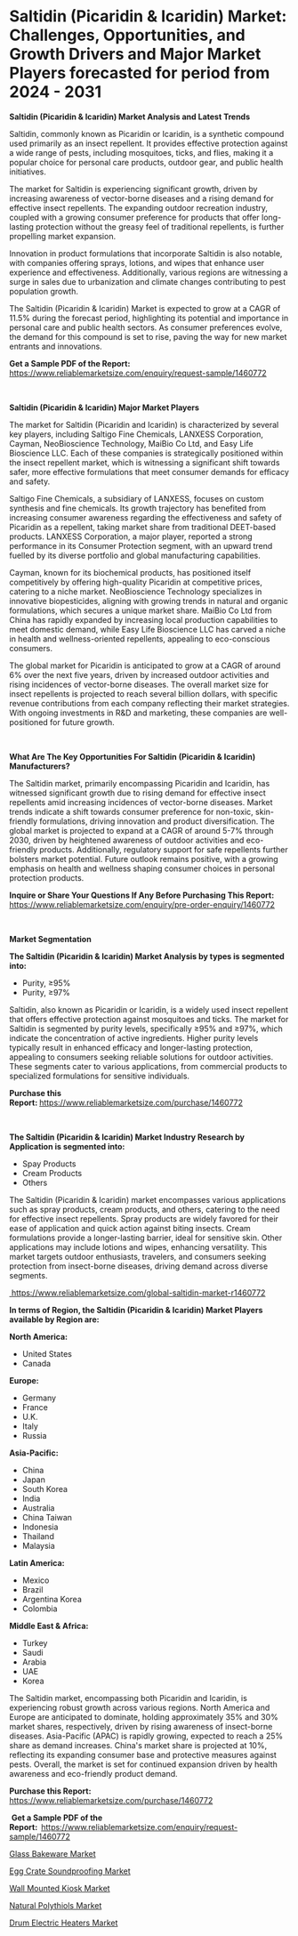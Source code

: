 <p><h1>Saltidin (Picaridin & Icaridin) Market: Challenges, Opportunities, and Growth Drivers and Major Market Players forecasted for period from 2024 - 2031</h1></p><p><strong>Saltidin (Picaridin & Icaridin) Market Analysis and Latest Trends</strong></p>
<p><p>Saltidin, commonly known as Picaridin or Icaridin, is a synthetic compound used primarily as an insect repellent. It provides effective protection against a wide range of pests, including mosquitoes, ticks, and flies, making it a popular choice for personal care products, outdoor gear, and public health initiatives. </p><p>The market for Saltidin is experiencing significant growth, driven by increasing awareness of vector-borne diseases and a rising demand for effective insect repellents. The expanding outdoor recreation industry, coupled with a growing consumer preference for products that offer long-lasting protection without the greasy feel of traditional repellents, is further propelling market expansion. </p><p>Innovation in product formulations that incorporate Saltidin is also notable, with companies offering sprays, lotions, and wipes that enhance user experience and effectiveness. Additionally, various regions are witnessing a surge in sales due to urbanization and climate changes contributing to pest population growth. </p><p>The Saltidin (Picaridin & Icaridin) Market is expected to grow at a CAGR of 11.5% during the forecast period, highlighting its potential and importance in personal care and public health sectors. As consumer preferences evolve, the demand for this compound is set to rise, paving the way for new market entrants and innovations.</p></p>
<p><strong>Get a Sample PDF of the Report:&nbsp;</strong> <a href="https://www.reliablemarketsize.com/enquiry/request-sample/1460772?utm_campaign=1143&utm_medium=2&utm_source=Github&utm_content=ia&utm_term=11122024&utm_id=saltidin-picaridin-icaridin">https://www.reliablemarketsize.com/enquiry/request-sample/1460772</a></p>
<p>&nbsp;</p>
<p><strong>Saltidin (Picaridin & Icaridin) Major Market Players</strong></p>
<p><p>The market for Saltidin (Picaridin and Icaridin) is characterized by several key players, including Saltigo Fine Chemicals, LANXESS Corporation, Cayman, NeoBioscience Technology, MaiBio Co Ltd, and Easy Life Bioscience LLC. Each of these companies is strategically positioned within the insect repellent market, which is witnessing a significant shift towards safer, more effective formulations that meet consumer demands for efficacy and safety.</p><p>Saltigo Fine Chemicals, a subsidiary of LANXESS, focuses on custom synthesis and fine chemicals. Its growth trajectory has benefited from increasing consumer awareness regarding the effectiveness and safety of Picaridin as a repellent, taking market share from traditional DEET-based products. LANXESS Corporation, a major player, reported a strong performance in its Consumer Protection segment, with an upward trend fuelled by its diverse portfolio and global manufacturing capabilities.</p><p>Cayman, known for its biochemical products, has positioned itself competitively by offering high-quality Picaridin at competitive prices, catering to a niche market. NeoBioscience Technology specializes in innovative biopesticides, aligning with growing trends in natural and organic formulations, which secures a unique market share. MaiBio Co Ltd from China has rapidly expanded by increasing local production capabilities to meet domestic demand, while Easy Life Bioscience LLC has carved a niche in health and wellness-oriented repellents, appealing to eco-conscious consumers.</p><p>The global market for Picaridin is anticipated to grow at a CAGR of around 6% over the next five years, driven by increased outdoor activities and rising incidences of vector-borne diseases. The overall market size for insect repellents is projected to reach several billion dollars, with specific revenue contributions from each company reflecting their market strategies. With ongoing investments in R&D and marketing, these companies are well-positioned for future growth.</p></p>
<p>&nbsp;</p>
<p><strong>What Are The Key Opportunities For Saltidin (Picaridin & Icaridin) Manufacturers?</strong></p>
<p><p>The Saltidin market, primarily encompassing Picaridin and Icaridin, has witnessed significant growth due to rising demand for effective insect repellents amid increasing incidences of vector-borne diseases. Market trends indicate a shift towards consumer preference for non-toxic, skin-friendly formulations, driving innovation and product diversification. The global market is projected to expand at a CAGR of around 5-7% through 2030, driven by heightened awareness of outdoor activities and eco-friendly products. Additionally, regulatory support for safe repellents further bolsters market potential. Future outlook remains positive, with a growing emphasis on health and wellness shaping consumer choices in personal protection products.</p></p>
<p><strong>Inquire or Share Your Questions If Any Before Purchasing This Report:</strong> <a href="https://www.reliablemarketsize.com/enquiry/pre-order-enquiry/1460772?utm_campaign=1143&utm_medium=2&utm_source=Github&utm_content=ia&utm_term=11122024&utm_id=saltidin-picaridin-icaridin">https://www.reliablemarketsize.com/enquiry/pre-order-enquiry/1460772</a></p>
<p>&nbsp;</p>
<p><strong>Market Segmentation</strong></p>
<p><strong>The Saltidin (Picaridin & Icaridin) Market Analysis by types is segmented into:</strong></p>
<p><ul><li>Purity, ≥95%</li><li>Purity, ≥97%</li></ul></p>
<p><p>Saltidin, also known as Picaridin or Icaridin, is a widely used insect repellent that offers effective protection against mosquitoes and ticks. The market for Saltidin is segmented by purity levels, specifically ≥95% and ≥97%, which indicate the concentration of active ingredients. Higher purity levels typically result in enhanced efficacy and longer-lasting protection, appealing to consumers seeking reliable solutions for outdoor activities. These segments cater to various applications, from commercial products to specialized formulations for sensitive individuals.</p></p>
<p><strong>Purchase this Report:&nbsp;</strong><a href="https://www.reliablemarketsize.com/purchase/1460772?utm_campaign=1143&utm_medium=2&utm_source=Github&utm_content=ia&utm_term=11122024&utm_id=saltidin-picaridin-icaridin">https://www.reliablemarketsize.com/purchase/1460772</a></p>
<p>&nbsp;</p>
<p><strong>The Saltidin (Picaridin & Icaridin) Market Industry Research by Application is segmented into:</strong></p>
<p><ul><li>Spay Products</li><li>Cream Products</li><li>Others</li></ul></p>
<p><p>The Saltidin (Picaridin & Icaridin) market encompasses various applications such as spray products, cream products, and others, catering to the need for effective insect repellents. Spray products are widely favored for their ease of application and quick action against biting insects. Cream formulations provide a longer-lasting barrier, ideal for sensitive skin. Other applications may include lotions and wipes, enhancing versatility. This market targets outdoor enthusiasts, travelers, and consumers seeking protection from insect-borne diseases, driving demand across diverse segments.</p></p>
<p><a href="https://www.reliablemarketsize.com/global-saltidin-market-r1460772?utm_campaign=1143&utm_medium=2&utm_source=Github&utm_content=ia&utm_term=11122024&utm_id=saltidin-picaridin-icaridin">&nbsp;https://www.reliablemarketsize.com/global-saltidin-market-r1460772</a></p>
<p><strong>In terms of Region, the Saltidin (Picaridin & Icaridin) Market Players available by Region are:</strong></p>
<p>
    <p> <strong> North America: </strong>
        <ul>
            <li>United States</li>
            <li>Canada</li>
        </ul>
        </p> 
    <p> <strong> Europe: </strong>
        <ul>
            <li>Germany</li>
            <li>France</li>
            <li>U.K.</li>
            <li>Italy</li>
            <li>Russia</li>
        </ul>
        </p> 
    <p> <strong> Asia-Pacific: </strong>
        <ul>
            <li>China</li>
            <li>Japan</li>
            <li>South Korea</li>
            <li>India</li>
            <li>Australia</li>
            <li>China Taiwan</li>
            <li>Indonesia</li>
            <li>Thailand</li>
            <li>Malaysia</li>
        </ul>
        </p> 
    <p> <strong> Latin America: </strong>
        <ul>
            <li>Mexico</li>
            <li>Brazil</li>
            <li>Argentina Korea</li>
            <li>Colombia</li>
        </ul>
        </p> 
    <p> <strong> Middle East & Africa: </strong>
        <ul>
            <li>Turkey</li>
            <li>Saudi</li>
            <li>Arabia</li>
            <li>UAE</li>
            <li>Korea</li>
        </ul>
    </p>
    </p>
<p><p>The Saltidin market, encompassing both Picaridin and Icaridin, is experiencing robust growth across various regions. North America and Europe are anticipated to dominate, holding approximately 35% and 30% market shares, respectively, driven by rising awareness of insect-borne diseases. Asia-Pacific (APAC) is rapidly growing, expected to reach a 25% share as demand increases. China's market share is projected at 10%, reflecting its expanding consumer base and protective measures against pests. Overall, the market is set for continued expansion driven by health awareness and eco-friendly product demand.</p></p>
<p><strong>Purchase this Report: </strong><a href="https://www.reliablemarketsize.com/purchase/1460772?utm_campaign=1143&utm_medium=2&utm_source=Github&utm_content=ia&utm_term=11122024&utm_id=saltidin-picaridin-icaridin">https://www.reliablemarketsize.com/purchase/1460772</a></p>
<p>&nbsp;<strong>Get a Sample PDF of the Report:&nbsp;&nbsp;</strong><a href="https://www.reliablemarketsize.com/enquiry/request-sample/1460772?utm_campaign=1143&utm_medium=2&utm_source=Github&utm_content=ia&utm_term=11122024&utm_id=saltidin-picaridin-icaridin">https://www.reliablemarketsize.com/enquiry/request-sample/1460772</a></p>
<p><strong></strong></p>
<p><p><a href="https://www.linkedin.com/pulse/glass-bakeware-market-analysis-future-growth-opportunities-trends-h8wgf?utm_campaign=1143&utm_medium=2&utm_source=Github&utm_content=ia&utm_term=11122024&utm_id=saltidin-picaridin-icaridin">Glass Bakeware Market</a></p><p><a href="https://www.linkedin.com/pulse/egg-crate-soundproofing-industry-sector-market-dynamics-future-rrzuc?utm_campaign=1143&utm_medium=2&utm_source=Github&utm_content=ia&utm_term=11122024&utm_id=saltidin-picaridin-icaridin">Egg Crate Soundproofing Market</a></p><p><a href="https://www.linkedin.com/pulse/p-factrackr-ho6he?utm_campaign=1143&utm_medium=2&utm_source=Github&utm_content=ia&utm_term=11122024&utm_id=saltidin-picaridin-icaridin">Wall Mounted Kiosk Market</a></p><p><a href="https://github.com/osbornrdaflalo/Market-Research-Report-List-1/blob/main/natural-polythiols-market.md?utm_campaign=1143&utm_medium=2&utm_source=Github&utm_content=ia&utm_term=11122024&utm_id=saltidin-picaridin-icaridin">Natural Polythiols Market</a></p><p><a href="https://github.com/lashaunm5st/Market-Research-Report-List-1/blob/main/drum-electric-heaters-market.md?utm_campaign=1143&utm_medium=2&utm_source=Github&utm_content=ia&utm_term=11122024&utm_id=saltidin-picaridin-icaridin">Drum Electric Heaters Market</a></p></p>